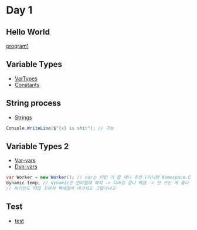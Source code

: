 # Day 1

## Hello World
[program1](./DAY1/DAY1_Program1.cs)

## Variable Types
- [VarTypes](./DAY1/VarTypes.cs)
- [Constants](./DAY1/Constant.cs)

## String process
- [Strings](./DAY1/Strings.cs)

```cs
Console.WriteLine($"{x} is shit"); // 가능
```

## Variable Types 2
- [Var-vars](./DAY1/Var-vars.cs)
- [Dyn-vars](./DAY1/Dyn-vars.cs)
```cs
var Worker = new Worker(); // var는 이런 거 할 때나 추천 (아니면 Namespace.Class라는 형식으로 지정해야 돼서 귀찮음)
dynamic temp; // dynamic은 런타임에 해석 -> 디버깅 겁나 빡셈 -> 안 쓰는 게 좋다
// 파이썬도 타입 꼬여서 빡세잖아 여기서도 그럴거냐고
```

## Test
- [test](./DAY1/Test.cs)